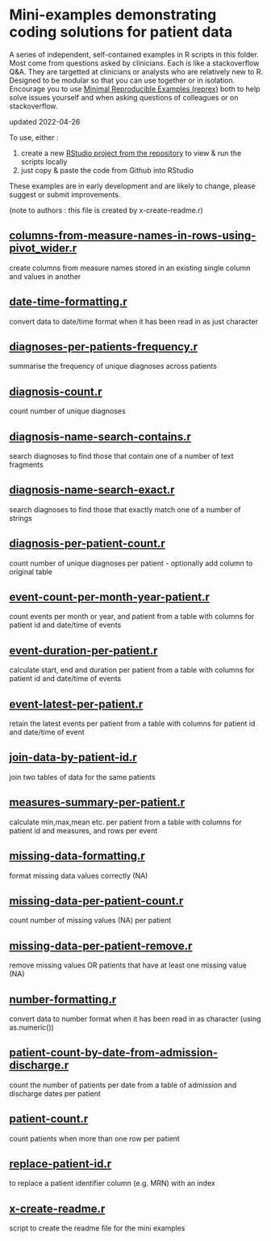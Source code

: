 # Mini-examples demonstrating coding solutions for patient data

A series of independent, self-contained examples in R scripts in this folder. Most come from questions asked by clinicians. Each is like a stackoverflow Q&A. They are targetted at clinicians or analysts who are relatively new to R. Designed to be modular so that you can use together or in isolation. Encourage you to use [Minimal Reproducible Examples (reprex)](https://stackoverflow.com/help/minimal-reproducible-example) both to help solve issues yourself and when asking questions of colleagues or on stackoverflow.

updated 2022-04-26

To use, either :
1. create a new [RStudio project from the repository](https://github.com/uclh-criu/learning-datascience/blob/master/instructions/03-instructions-if-self-guided.md#1-download-the-course-materials-from-github-into-an-rstudio-project) to view & run the scripts locally 
2. just copy & paste the code from Github into RStudio

These examples are in early development and are likely to change, please suggest or submit improvements.

(note to authors : this file is created by x-create-readme.r)



## [columns-from-measure-names-in-rows-using-pivot_wider.r](https://github.com/uclh-criu/learning-datascience/blob/master/examples-mini/columns-from-measure-names-in-rows-using-pivot_wider.r)

 create columns from measure names stored in an existing single column and values in another 


## [date-time-formatting.r](https://github.com/uclh-criu/learning-datascience/blob/master/examples-mini/date-time-formatting.r)

 convert data to date/time format when it has been read in as just character


## [diagnoses-per-patients-frequency.r](https://github.com/uclh-criu/learning-datascience/blob/master/examples-mini/diagnoses-per-patients-frequency.r)

 summarise the frequency of unique diagnoses across patients


## [diagnosis-count.r](https://github.com/uclh-criu/learning-datascience/blob/master/examples-mini/diagnosis-count.r)

 count number of unique diagnoses


## [diagnosis-name-search-contains.r](https://github.com/uclh-criu/learning-datascience/blob/master/examples-mini/diagnosis-name-search-contains.r)

 search diagnoses to find those that contain one of a number of text fragments


## [diagnosis-name-search-exact.r](https://github.com/uclh-criu/learning-datascience/blob/master/examples-mini/diagnosis-name-search-exact.r)

 search diagnoses to find those that exactly match one of a number of strings 


## [diagnosis-per-patient-count.r](https://github.com/uclh-criu/learning-datascience/blob/master/examples-mini/diagnosis-per-patient-count.r)

 count number of unique diagnoses per patient - optionally add column to original table


## [event-count-per-month-year-patient.r](https://github.com/uclh-criu/learning-datascience/blob/master/examples-mini/event-count-per-month-year-patient.r)

 count events per month or year, and patient from a table with columns for patient id and date/time of events


## [event-duration-per-patient.r](https://github.com/uclh-criu/learning-datascience/blob/master/examples-mini/event-duration-per-patient.r)

 calculate start, end and duration per patient from a table with columns for patient id and date/time of events


## [event-latest-per-patient.r](https://github.com/uclh-criu/learning-datascience/blob/master/examples-mini/event-latest-per-patient.r)

 retain the latest events per patient from a table with columns for patient id and date/time of event


## [join-data-by-patient-id.r](https://github.com/uclh-criu/learning-datascience/blob/master/examples-mini/join-data-by-patient-id.r)

 join two tables of data for the same patients


## [measures-summary-per-patient.r](https://github.com/uclh-criu/learning-datascience/blob/master/examples-mini/measures-summary-per-patient.r)

 calculate min,max,mean etc. per patient from a table with columns for patient id and measures, and rows per event


## [missing-data-formatting.r](https://github.com/uclh-criu/learning-datascience/blob/master/examples-mini/missing-data-formatting.r)

 format missing data values correctly (NA)


## [missing-data-per-patient-count.r](https://github.com/uclh-criu/learning-datascience/blob/master/examples-mini/missing-data-per-patient-count.r)

 count number of missing values (NA) per patient


## [missing-data-per-patient-remove.r](https://github.com/uclh-criu/learning-datascience/blob/master/examples-mini/missing-data-per-patient-remove.r)

 remove missing values OR patients that have at least one missing value (NA)


## [number-formatting.r](https://github.com/uclh-criu/learning-datascience/blob/master/examples-mini/number-formatting.r)

 convert data to number format when it has been read in as character (using as.numeric())


## [patient-count-by-date-from-admission-discharge.r](https://github.com/uclh-criu/learning-datascience/blob/master/examples-mini/patient-count-by-date-from-admission-discharge.r)

 count the number of patients per date from a table of admission and discharge dates per patient


## [patient-count.r](https://github.com/uclh-criu/learning-datascience/blob/master/examples-mini/patient-count.r)

 count patients when more than one row per patient 


## [replace-patient-id.r](https://github.com/uclh-criu/learning-datascience/blob/master/examples-mini/replace-patient-id.r)

 to replace a patient identifier column (e.g. MRN) with an index


## [x-create-readme.r](https://github.com/uclh-criu/learning-datascience/blob/master/examples-mini/x-create-readme.r)

 script to create the readme file for the mini examples
